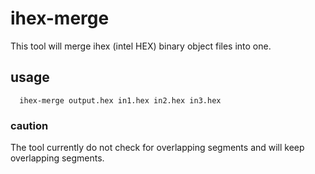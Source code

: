 # ihex-merge
This tool will merge ihex (intel HEX) binary object files into one.

## usage
```
  ihex-merge output.hex in1.hex in2.hex in3.hex
```

### caution
The tool currently do not check for overlapping segments and will keep overlapping segments.
